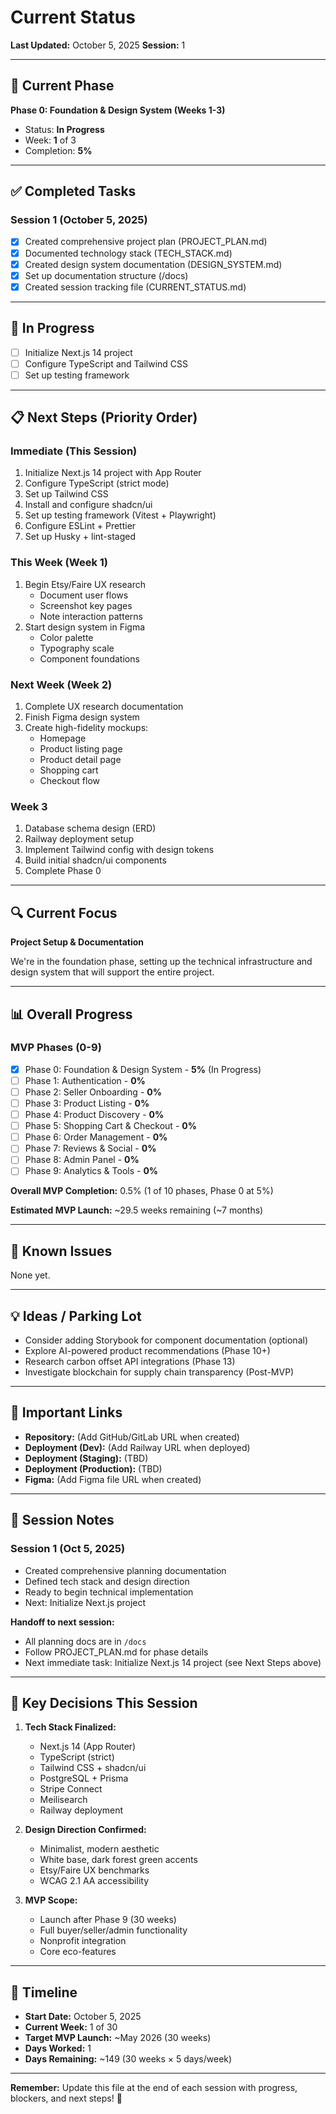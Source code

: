 # Current Status

**Last Updated:** October 5, 2025
**Session:** 1

---

## 🎯 Current Phase

**Phase 0: Foundation & Design System (Weeks 1-3)**

- Status: **In Progress**
- Week: **1** of 3
- Completion: **5%**

---

## ✅ Completed Tasks

### Session 1 (October 5, 2025)

- [x] Created comprehensive project plan (PROJECT_PLAN.md)
- [x] Documented technology stack (TECH_STACK.md)
- [x] Created design system documentation (DESIGN_SYSTEM.md)
- [x] Set up documentation structure (/docs)
- [x] Created session tracking file (CURRENT_STATUS.md)

---

## 🚧 In Progress

- [ ] Initialize Next.js 14 project
- [ ] Configure TypeScript and Tailwind CSS
- [ ] Set up testing framework

---

## 📋 Next Steps (Priority Order)

### Immediate (This Session)

1. Initialize Next.js 14 project with App Router
2. Configure TypeScript (strict mode)
3. Set up Tailwind CSS
4. Install and configure shadcn/ui
5. Set up testing framework (Vitest + Playwright)
6. Configure ESLint + Prettier
7. Set up Husky + lint-staged

### This Week (Week 1)

1. Begin Etsy/Faire UX research
   - Document user flows
   - Screenshot key pages
   - Note interaction patterns
2. Start design system in Figma
   - Color palette
   - Typography scale
   - Component foundations

### Next Week (Week 2)

1. Complete UX research documentation
2. Finish Figma design system
3. Create high-fidelity mockups:
   - Homepage
   - Product listing page
   - Product detail page
   - Shopping cart
   - Checkout flow

### Week 3

1. Database schema design (ERD)
2. Railway deployment setup
3. Implement Tailwind config with design tokens
4. Build initial shadcn/ui components
5. Complete Phase 0

---

## 🔍 Current Focus

**Project Setup & Documentation**

We're in the foundation phase, setting up the technical infrastructure and design system that will support the entire project.

---

## 📊 Overall Progress

### MVP Phases (0-9)

- [x] Phase 0: Foundation & Design System - **5%** (In Progress)
- [ ] Phase 1: Authentication - **0%**
- [ ] Phase 2: Seller Onboarding - **0%**
- [ ] Phase 3: Product Listing - **0%**
- [ ] Phase 4: Product Discovery - **0%**
- [ ] Phase 5: Shopping Cart & Checkout - **0%**
- [ ] Phase 6: Order Management - **0%**
- [ ] Phase 7: Reviews & Social - **0%**
- [ ] Phase 8: Admin Panel - **0%**
- [ ] Phase 9: Analytics & Tools - **0%**

**Overall MVP Completion:** 0.5% (1 of 10 phases, Phase 0 at 5%)

**Estimated MVP Launch:** ~29.5 weeks remaining (~7 months)

---

## 🐛 Known Issues

None yet.

---

## 💡 Ideas / Parking Lot

- Consider adding Storybook for component documentation (optional)
- Explore AI-powered product recommendations (Phase 10+)
- Research carbon offset API integrations (Phase 13)
- Investigate blockchain for supply chain transparency (Post-MVP)

---

## 🔗 Important Links

- **Repository:** (Add GitHub/GitLab URL when created)
- **Deployment (Dev):** (Add Railway URL when deployed)
- **Deployment (Staging):** (TBD)
- **Deployment (Production):** (TBD)
- **Figma:** (Add Figma file URL when created)

---

## 📝 Session Notes

### Session 1 (Oct 5, 2025)

- Created comprehensive planning documentation
- Defined tech stack and design direction
- Ready to begin technical implementation
- Next: Initialize Next.js project

**Handoff to next session:**

- All planning docs are in `/docs`
- Follow PROJECT_PLAN.md for phase details
- Next immediate task: Initialize Next.js 14 project (see Next Steps above)

---

## 🎯 Key Decisions This Session

1. **Tech Stack Finalized:**
   - Next.js 14 (App Router)
   - TypeScript (strict)
   - Tailwind CSS + shadcn/ui
   - PostgreSQL + Prisma
   - Stripe Connect
   - Meilisearch
   - Railway deployment

2. **Design Direction Confirmed:**
   - Minimalist, modern aesthetic
   - White base, dark forest green accents
   - Etsy/Faire UX benchmarks
   - WCAG 2.1 AA accessibility

3. **MVP Scope:**
   - Launch after Phase 9 (30 weeks)
   - Full buyer/seller/admin functionality
   - Nonprofit integration
   - Core eco-features

---

## 📅 Timeline

- **Start Date:** October 5, 2025
- **Current Week:** 1 of 30
- **Target MVP Launch:** ~May 2026 (30 weeks)
- **Days Worked:** 1
- **Days Remaining:** ~149 (30 weeks × 5 days/week)

---

**Remember:** Update this file at the end of each session with progress, blockers, and next steps! 📌
